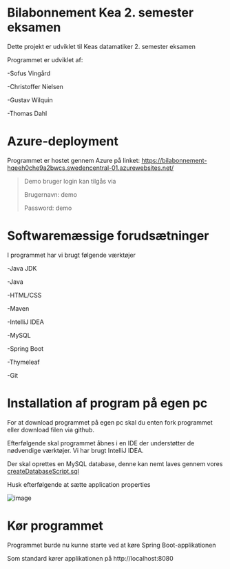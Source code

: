 # Bilabonnement Kea 2. semester eksamen

Dette projekt er udviklet til Keas datamatiker 2. semester eksamen

Programmet er udviklet af: 

-Sofus Vingård

-Christoffer Nielsen

-Gustav Wilquin 

-Thomas Dahl

# Azure-deployment 

Programmet er hostet gennem Azure på linket: https://bilabonnement-hqeeh0che9a2bwcs.swedencentral-01.azurewebsites.net/

>Demo bruger login kan tilgås via
>
>Brugernavn: demo
>
>Password: demo

# Softwaremæssige forudsætninger

I programmet har vi brugt følgende værktøjer

-Java JDK

-Java

-HTML/CSS

-Maven

-IntelliJ IDEA

-MySQL

-Spring Boot

-Thymeleaf

-Git

# Installation af program på egen pc

For at download programmet på egen pc skal du enten fork programmet eller download filen via github.

Efterfølgende skal programmet åbnes i en IDE der understøtter de nødvendige værktøjer. Vi har brugt IntelliJ IDEA.

Der skal oprettes en MySQL database, denne kan nemt laves gennem vores [createDatabaseScript.sql](https://github.com/SofusVingaard/Gruppe1_BilAbonnement/blob/main/src/main/resources/templates/SQL/createDatabasescript.sql)

Husk efterfølgende at sætte application properties

![image](https://github.com/user-attachments/assets/f2d4ca7a-4120-4689-b7fe-010b872e4b4e)

# Kør programmet

Programmet burde nu kunne starte ved at køre Spring Boot-applikationen

Som standard kører applikationen på http://localhost:8080




































